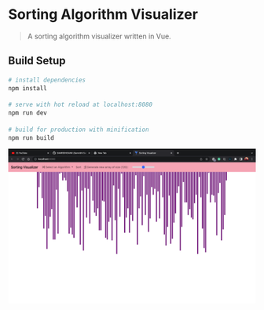 # Sorting Algorithm Visualizer

> A sorting algorithm visualizer written in Vue.

## Build Setup

``` bash
# install dependencies
npm install

# serve with hot reload at localhost:8080
npm run dev

# build for production with minification
npm run build
```
![Screenshot](Screenshot.png)

